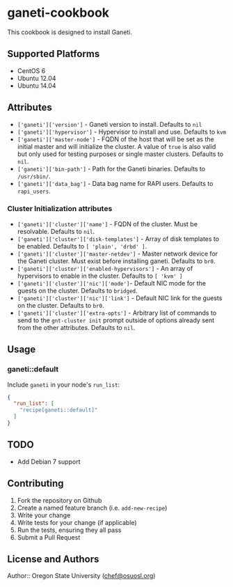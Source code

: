 # ganeti-cookbook

This cookbook is designed to install Ganeti.

## Supported Platforms

* CentOS 6
* Ubuntu 12.04
* Ubuntu 14.04

## Attributes

- `['ganeti']['version']` - Ganeti version to install. Defaults to `nil`
- `['ganeti']['hypervisor']` - Hypervisor to install and use. Defaults to `kvm`
- `['ganeti']['master-node']` - FQDN of the host that will be set as the initial
  master and will initialize the cluster. A value of `true` is also valid but
  only used for testing purposes or single master clusters. Defaults to `nil`.
- `['ganeti']['bin-path']` - Path for the Ganeti binaries. Defaults to
  `/usr/sbin/`.
- `['ganeti']['data_bag']` - Data bag name for RAPI users. Defaults to
  `rapi_users`.

### Cluster Initialization attributes
- `['ganeti']['cluster']['name']` - FQDN of the cluster. Must be resolvable.
  Defaults to `nil`.
- `['ganeti']['cluster']['disk-templates']` - Array of disk templates to be
  enabled. Defaults to `[ 'plain', 'drbd' ]`.
- `['ganeti']['cluster']['master-netdev']` - Master network device for the
  Ganeti cluster. Must exist before installing ganeti. Defaults to `br0`.
- `['ganeti']['cluster']['enabled-hypervisors']` - An array of hypervisors to
  enable in the cluster. Defaults to `[ 'kvm' ]`
- `['ganeti']['cluster']['nic']['mode']`- Default NIC mode for the guests on the
  cluster.  Defaults to `bridged`.
- `['ganeti']['cluster']['nic']['link']` - Default NIC link for the guests on
  the cluster. Defaults to `br0`.
- `['ganeti']['cluster']['extra-opts']` - Arbitrary list of commands to send to
  the `gnt-cluster init` prompt outside of options already sent from the other
  attributes. Defaults to `nil`.

## Usage

### ganeti::default

Include `ganeti` in your node's `run_list`:

```json
{
  "run_list": [
    "recipe[ganeti::default]"
  ]
}
```

## TODO

* Add Debian 7 support

## Contributing

1. Fork the repository on Github
2. Create a named feature branch (i.e. `add-new-recipe`)
3. Write your change
4. Write tests for your change (if applicable)
5. Run the tests, ensuring they all pass
6. Submit a Pull Request

## License and Authors

Author:: Oregon State University (<chef@osuosl.org>)
